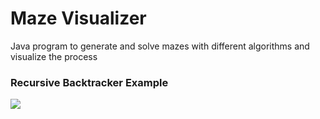 # Maze Visualizer
Java program to generate and solve mazes with different algorithms and visualize the process

### Recursive Backtracker Example
![](out1.gif)
